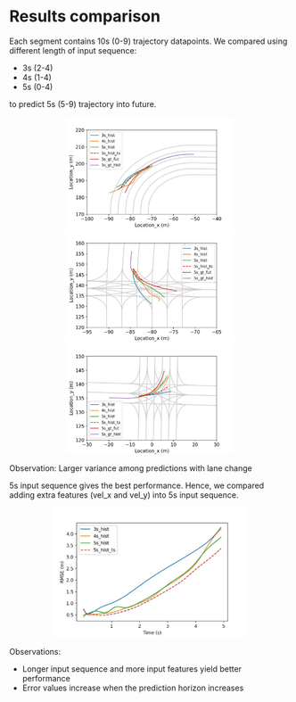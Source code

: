 # Results comparison
Each segment contains 10s (0-9) trajectory datapoints. We compared using different length of input sequence:
- 3s (2-4)
- 4s (1-4)
- 5s (0-4)

to predict 5s (5-9) trajectory into future.
<p align="center">
  <img src="https://github.com/xichennn/LSTM-on-simulated-CARLA-data/blob/stage1_comparison/Figs/result_sub_1.jpg" width="300" title="q1">
  <img src="https://github.com/xichennn/LSTM-on-simulated-CARLA-data/blob/stage1_comparison/Figs/result_sub_2.jpg" width="300" title="q2">
  <img src="https://github.com/xichennn/LSTM-on-simulated-CARLA-data/blob/stage1_comparison/Figs/result_sub_3.jpg" width="300" alt="accessibility text">
</p>
Observation: Larger variance among predictions with lane change <br/>

5s input sequence gives the best performance. Hence, we compared adding extra features (vel_x and vel_y) into 5s input sequence.
<p align="center">
  <img src="https://github.com/xichennn/LSTM-on-simulated-CARLA-data/blob/stage1_comparison/Figs/rmse_compr.jpg" width="350" title="rmse">
</p>

Observations:
- Longer input sequence and more input features yield better performance
- Error values increase when the prediction horizon increases

